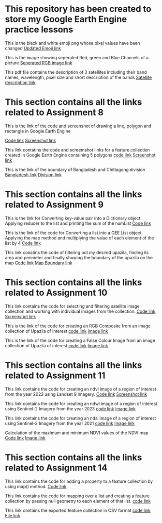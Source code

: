 # This repository has been created to store my Google Earth Engine practice lessons

This is the black and white emoji png whose pixel values have been changed
[Updated Emoji link](https://github.com/HR-134/GEE_Practice/blob/main/gray-emoji.png)

This is the image showing seperated Red, green and Blue Channels of a picture
[Seperated RGB image link](https://github.com/HR-134/GEE_Practice/blob/main/separated_R_G_B.png)

This pdf file contains the description of 3 satellites including their band names, wavelength, pixel size and short description of the bands
[Satellite description link](https://github.com/HR-134/GEE_Practice/blob/main/Satellite.pdf)


# This section contains all the links related to Assignment 8

This is the link of the code and screenshot of drawing a line, polygon and rectangle in Google Earth Engine

[Code link](https://code.earthengine.google.com/be86960902135434438a58451262cdbe)
[Screenshot link](https://github.com/HR-134/GEE_Practice/blob/main/vector.png)

This link contatins the code and screemshot links for a feature collection created in Google Earth Engine containing 5 polygons
[code link](https://github.com/HR-134/GEE_Practice/blob/main/GEE_AS_8.js)
[Screenshot link](https://github.com/HR-134/GEE_Practice/blob/main/Waterbody.png)


This is the link of the boundary of Bangladesh and Chittagong division
[Bangladesh link](https://github.com/HR-134/GEE_Practice/blob/main/boundary_of_bd.png)
[Division link](https://github.com/HR-134/GEE_Practice/blob/main/Chittagong.png)


# This section contains all the links related to Assignment 9
This is the link for Converting key-value pair into a Dictionary object. Applying reducer to the list and printing the sum of the numList
[Code link](https://code.earthengine.google.com/c24a60042a6eefef05e0e03ff07728c0)

This is the link of the code for Converting a list into a GEE List object. Applying the map method and multiplying the value of each element of the list by 4
[Code link](https://code.earthengine.google.com/360ca0e809c827e7ec757cc620709dff)

This link conatins the code of filtering out my desired upazila, finding its area and perimeter and finally showing the boundary of the upazila on the map
[Code link](https://code.earthengine.google.com/3933d58dada9c8b9202aeadafbda4f8d)
[Map Boundary link](https://github.com/HR-134/GEE_Practice/blob/main/Upazila_ss.png)

# This section contains all the links related to Assignment 10

This link contains the code for selecting and filtering satellite image collection and working with individual images from the collection.
[Code link](https://code.earthengine.google.com/974f1d21fe50212a287a9557c8b581f3)
[Screenshot link](https://github.com/HR-134/GEE_Practice/blob/main/Satellie_img.png)

This is the link of the code for creating an RGB Composite from an image collection of Upazila of interest [code link](https://code.earthengine.google.com/6fc60a99f4f59183031d7da7b0f9a8ab)
[Image link](https://github.com/HR-134/GEE_Practice/blob/main/Boalkhali_RGB.png)

This is the link of the code for creating a False Colour Image from an image collection of Upazila of interest
[code link](https://code.earthengine.google.com/911700121d9d5619a6d7f1ec237774fa)
[Image link](https://github.com/HR-134/GEE_Practice/blob/main/False_clr_img.png)


# This section contains all the links related to Assignment 11

This link contains the code for creating an ndvi image of a region of interest from the year 2022 using Landset 9 Imagery.
[Code link](https://code.earthengine.google.com/58ecef9d8d1acc4da62d388a325fc0e6)
[Screenshot link](https://github.com/HR-134/GEE_Practice/blob/main/ndvi0.png)

This link contains the code for creating an ndwi image of a region of interest using Sentinel-2 Imagery from the year 2023 [code link](https://code.earthengine.google.com/9d1e990c5e8d83c06e3981dfe40d54c3)
[Image link](https://github.com/HR-134/GEE_Practice/blob/main/ndwi0.png)

This link contains the code for creating an ndsi image of a region of interest using Sentinel-2 Imagery from the year 2021
[code link](https://code.earthengine.google.com/905f7e0ea5ae9de4afacade6c8742121)
[Image link](https://github.com/HR-134/GEE_Practice/blob/main/ndsi%20-%20Copy.png)

Calculation of the maximum and minimum NDVI values of the NDVI map
[Code link](https://code.earthengine.google.com/8539812a2fcf7c3e08e12c1bfaf090ea)
[Image link](https://github.com/HR-134/GEE_Practice/blob/main/Screenshot%202024-04-07%20072509.png)


# This section contains all the links related to Assignment 14

This link contains the code for adding a property to a feature collection by using map() method.
[Code link](https://code.earthengine.google.com/3cfb7d3a0ed0f53f313dda22c7c6c46e)

This link contains the code for mapping over a list and creating a feature collection by passing null geometry to each element of that list.
[code link](https://code.earthengine.google.com/7afd9ff76e92b97e5c7039420ff4f51c)

This link contains the exported feature collection in CSV format
[code link](https://code.earthengine.google.com/dc84bcc0e588ac7a9219467110dc42ba)
[File link](https://github.com/HR-134/GEE_Practice/commit/79eea2c574396d11a92c1692734ee74670b38d1b)






